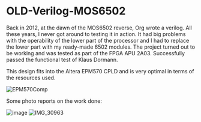 # OLD-Verilog-MOS6502

Back in 2012, at the dawn of the MOS6502 reverse, Org wrote a verilog. 
All these years, I never got around to testing it in action. 
It had big problems with the operability of the lower part of the processor 
and I had to replace the lower part with my ready-made 6502 modules. 
The project turned out to be working and was tested as part of the FPGA APU 2A03. 
Successfully passed the functional test of Klaus Dormann.

This design fits into the Altera EPM570 CPLD and is very optimal in terms of the resources used.

![EPM570Comp](https://github.com/user-attachments/assets/bc6b77db-352e-4342-93e0-c542ffc82d3d)



Some photo reports on the work done:

![image](https://github.com/user-attachments/assets/7d8b19c5-91b6-4fb8-af40-f35f4ac4b291)
![IMG_30963](https://github.com/user-attachments/assets/37a40b51-d8f1-4a10-b315-344833791017)
